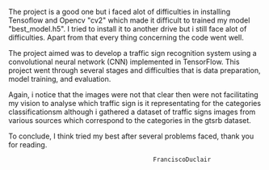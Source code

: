 The project is a good one but i faced alot of difficulties in installing Tensoflow and Opencv "cv2" which made it difficult to trained  my model "best_model.h5". I tried to install it to another drive but i still face alot of difficulties.
Apart from that every thing concerning the code went well.

The project aimed was to develop a traffic sign recognition system using a convolutional neural network (CNN) implemented in TensorFlow. This project went through several stages and difficulties that is data preparation, model training, and evaluation.

 Again, i notice that the images were not that clear then were not facilitating my vision to analyse which traffic sign is it representating for the categories classificationsm although i gathered a dataset of traffic signs images from various sources which correspond to the categories in the gtsrb dataset. 
 
 To conclude, I think tried my best after several problems faced, thank you for reading.


                                            FranciscoDuclair

